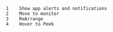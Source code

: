        1	Show app alerts and notifications
       2	Move to monitor
       3	ReArrange
       4	Hover to Peek
